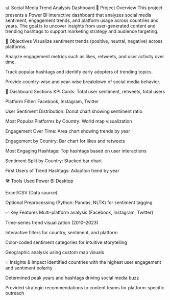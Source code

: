 📊 Social Media Trend Analysis Dashboard
📝 Project Overview
This project presents a Power BI interactive dashboard that analyzes social media sentiment, engagement trends, and platform usage across countries and years. The goal is to uncover insights from user-generated content and trending hashtags to support marketing strategy and audience targeting.

📌 Objectives
Visualize sentiment trends (positive, neutral, negative) across platforms.

Analyze engagement metrics such as likes, retweets, and user activity over time.

Track popular hashtags and identify early adopters of trending topics.

Provide country-wise and year-wise breakdown of social media behavior.

📂 Dashboard Sections
KPI Cards: Total user sentiment, retweets, total users

Platform Filter: Facebook, Instagram, Twitter

User Sentiment Distribution: Donut chart showing sentiment ratio

Most Popular Platforms by Country: World map visualization

Engagement Over Time: Area chart showing trends by year

Engagement by Country: Bar chart for likes and retweets

Most Engaging Hashtags: Top hashtags based on user interactions

Sentiment Split by Country: Stacked bar chart

First Users of Trend Hashtags: Adoption trend by year

🛠️ Tools Used
Power BI Desktop

Excel/CSV (Data source)

Optional Preprocessing (Python: Pandas, NLTK) for sentiment tagging

✅ Key Features
Multi-platform analysis (Facebook, Instagram, Twitter)

Time-series trend visualization (2010–2023)

Interactive filters for country, sentiment, and platform

Color-coded sentiment categories for intuitive storytelling

Geographic analysis using custom map visuals


💡 Insights & Impact
Identified countries with the highest user engagement and sentiment polarity

Determined peak years and hashtags driving social media buzz

Provided strategic recommendations to content teams for platform-specific outreach
